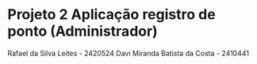 # Projeto 2 Aplicação registro de ponto (Administrador)


Rafael da Silva Leites - 2420524
Davi Miranda Batista da Costa - 2410441
